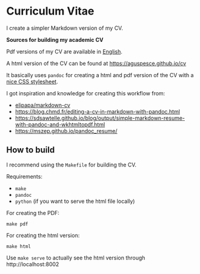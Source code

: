 # Curriculum Vitae

I create a simpler Markdown version of my CV.

**Sources for building my academic CV**

Pdf versions of my CV are available in [English](https://aguspesce.github.io/cv/cv.pdf).

A html version of the CV can be found at https://aguspesce.github.io/cv

It basically uses `pandoc` for creating a html and pdf version of the CV with a [nice CSS stylesheet](https://blog.chmd.frediting-a-cv-in-markdown-with-pandoc.html).

I got inspiration and knowledge for creating this workflow from:

- [elipapa/markdown-cv](https://elipapa.github.io/markdown-cv/)
- https://blog.chmd.fr/editing-a-cv-in-markdown-with-pandoc.html
- https://sdsawtelle.github.io/blog/output/simple-markdown-resume-with-pandoc-and-wkhtmltopdf.html
- https://mszep.github.io/pandoc_resume/

## How to build

I recommend using the `Makefile` for building the CV.

Requirements:

- `make`
- `pandoc`
- `python` (if you want to serve the html file locally)

For creating the PDF:

```
make pdf
```

For creating the html version:

```
make html
```

Use `make serve` to actually see the html version through http://localhost:8002
